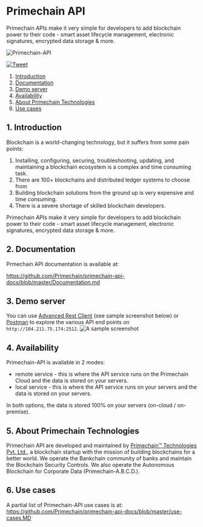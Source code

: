 # Primechain API

Primechain APIs make it very simple for developers to add blockchain power to their code - smart asset lifecycle management, electronic signatures, encrypted data storage & more.

![Primechain-API](http://www.primechaintech.com/images/projects/api-github.png)

[![Tweet](https://img.shields.io/twitter/url/http/shields.io.svg?style=social)](https://twitter.com/intent/tweet?text=Add%20blockchain%20power%20to%20your%20code%20in%20minutes%20with%20primechain-api&url=https://github.com/Primechain/primechain-api&via=primechain&hashtags=blockchain,api)

1. [Introduction](#1-introduction)
2. [Documentation](#2-documentation)
3. [Demo server](#3-demo-server)
4. [Availability](#4-availability)
5. [About Primechain Technologies](#5-about-primechain-technologies)
6. [Use cases](#6-use-cases)

## 1. Introduction
Blockchain is a world-changing technology, but it suffers from some pain points:
1.	Installing, configuring, securing, troubleshooting, updating, and maintaining a blockchain ecosystem is a complex and time consuming task.
2.	There are 100+ blockchains and distributed ledger systems to choose from
3.	Building blockchain solutions from the ground up is very expensive and time consuming.
4. There is a severe shortage of skilled blockchain developers.
 
Primechain APIs make it very simple for developers to add blockchain power to their code - smart asset lifecycle management, electronic signatures, encrypted data storage & more.

## 2. Documentation
Prmechain API documentation is available at: 

https://github.com/Primechain/primechain-api-docs/blob/master/Documentation.md

## 3. Demo server
You can use [Advanced Rest Client](https://chrome.google.com/webstore/detail/advanced-rest-client/hgmloofddffdnphfgcellkdfbfbjeloo) (see sample screenshot below) or [Postman](https://www.getpostman.com/) to explore the various API end points on `http://104.211.75.174:2512`.
![A sample screenshot](http://www.primechaintech.com/images/api-client-github.png)

## 4. Availability
Primechain-API is available in 2 modes:
* remote service - this is where the API service runs on the Primechain Cloud and the data is stored on your servers.
* local service - this is where the API service runs on your servers and the data is stored on your servers.

In both options, the data is stored 100% on your servers (on-cloud / on-premise).

## 5. About Primechain Technologies
Primechain API are developed and maintained by [Primechain™ Technologies Pvt. Ltd.](http://www.primechaintech.com), a blockchain startup with the mission of building blockchains for a better world. We operate the Bankchain community of banks and maintain the Blockchain Security Controls. We also operate the Autonomous Blockchain for Corporate Data (Primechain-A.B.C.D.).

## 6. Use cases
A partial list of Primechain-API use cases is at:
https://github.com/Primechain/primechain-api-docs/blob/master/use-cases.MD
